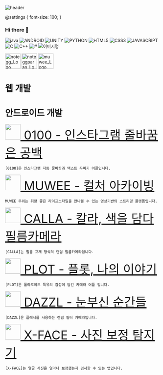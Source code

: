 ![header](https://capsule-render.vercel.app/api?color=auto&type=slice&text=Hello&desc=I'm%20SunIl&fontAlign=80&fontAlignY=30&descAlign=80&descAlignY=50&fontSize=30&rotate=5)

@settings {
  font-size: 100;
}


### Hi there 👋

<!--
**zzzwww3/zzzwww3** is a ✨ _special_ ✨ repository because its `README.md` (this file) appears on your GitHub profile.

Here are some ideas to get you started:

- 🔭 I’m currently working on ...
- 🌱 I’m currently learning ...
- 👯 I’m looking to collaborate on ...
- 🤔 I’m looking for help with ...
- 💬 Ask me about ...
- 📫 How to reach me: ...
- 😄 Pronouns: ...
- ⚡ Fun fact: ...
-->

<img alt="java" src ="https://img.shields.io/badge/JAVA-blue.svg?&style=for-the-badge&logo=java&logoColor=white"/>
<img alt="ANDROID" src ="https://img.shields.io/badge/ANDROID-3DDC84.svg?&style=for-the-badge&logo=Android Studio&logoColor=white"/>
<img alt="UNITY" src ="https://img.shields.io/badge/UNITY-white.svg?&style=for-the-badge&logo=UNITY&logoColor=black"/>
<img alt="PYTHON" src ="https://img.shields.io/badge/PYTHON-3776AB.svg?&style=for-the-badge&logo=PYTHON&logoColor=white"/>
<img alt="HTML5" src ="https://img.shields.io/badge/HTML5-E34F26.svg?&style=for-the-badge&logo=HTML5&logoColor=white"/>
<img alt="CSS3" src ="https://img.shields.io/badge/CSS3-1572B6.svg?&style=for-the-badge&logo=CSS3&logoColor=white"/>
<img alt="JAVASCRIPT" src ="https://img.shields.io/badge/JAVASCRIPT-F7DF1E.svg?&style=for-the-badge&logo=JAVASCRIPT&logoColor=white"/>
<img alt="C" src ="https://img.shields.io/badge/C-A8B9CC.svg?&style=for-the-badge&logo=C&logoColor=white"/>
<img alt="C++" src ="https://img.shields.io/badge/C++-00599C.svg?&style=for-the-badge&logo=C++&logoColor=white"/>

<img alt="#" src ="https://img.shields.io/badge/#-#.svg?&style=for-the-badge&logo=#&logoColor=#"/>

<img alt="이미지명" src ="https://img.shields.io/badge/메시지-색상코드.svg?&style=for-the-badge&logo=로고명&logoColor=로고컬러"/>

<a href="http://notegg.co.kr/" ><img src="https://www.notegg.co.kr/images/noteggicon.ico" width="50px" height="50px" title="notegg_Logo"/></a>
<a href="https://www.noteggparan.co.kr/" ><img src="https://www.noteggparan.co.kr/img/favicon.ico" width="50px" height="50px" title="noteggparan_Logo"/></a>
<a href="https://muwee.co.kr/" ><img src="./muwee.png" width="50px" height="50px" title="muwee_Logo"/></a>


# 웹 개발

# 안드로이드 개발

<span style="font-size:30pt"><a href="https://play.google.com/store/apps/details?id=com.notegg.gongbak0100" ><img src="https://play-lh.googleusercontent.com/qrB936vn-UN5BmnZNebiQAswHVvIeyvtAu8RCcYpeh2-rqRrJN4D9RGK8Y0aT628Mys=w240-h480-rw" width="50px" height="50px" title=""/> 0100 - 인스타그램 줄바꿈은 공백</a></span>

    [0100]은 인스타그램 자동 줄바꿈과 텍스트 꾸미기 어플입니다.
    


<span style="font-size:30pt"><a href="https://play.google.com/store/apps/details?id=com.notegg.meong" ><img src="https://play-lh.googleusercontent.com/4xN0kFoHG_q9-NwauHvKBOI_84nycmJtsgUVp_MAaQxxA_1qTfXOvHu-1nPI1sPrQG_j=w240-h480-rw" width="50px" height="50px" title=""/> MUWEE - 컬처 아카이빙</a></span>

    MUWEE 무위는 취향 좋은 라이프스타일을 만나볼 수 있는 영상기반의 스트리밍 플랫폼입니다.
    

<span style="font-size:30pt"><a href="https://play.google.com/store/apps/details?id=com.notegg.calla" ><img src="https://play-lh.googleusercontent.com/a0L5TYEZTea1t8DNwi1PJmw7NHsITzxANOQuAef2zxOIGpixAFCjgW9Ve9Xu8eJVLH0=w240-h480-rw" width="50px" height="50px" title=""/> CALLA - 칼라, 색을 담다 필름카메라</a></span>

    [CALLA]는 필름 교체 형식의 랜덤 필름카메라입니다.


<span style="font-size:30pt"><a href="https://play.google.com/store/apps/details?id=com.notegg.plot" ><img src="https://play-lh.googleusercontent.com/zAWkW7q5JnkjqaBt9zPf1_sFZY_qIUP3baMKGIhIpckssJBVpynIn47YTuFDcZOccxA=w240-h480-rw" width="50px" height="50px" title=""/> PLOT - 플롯, 나의 이야기</a></span>

    [PLOT]은 폴라로이드 특유의 감성이 담긴 카메라 어플 입니다.


<span style="font-size:30pt"><a href="https://play.google.com/store/apps/details?id=com.notegg.dazzl" ><img src="https://play-lh.googleusercontent.com/eKR2rSPDb8nHAFpkdcLLm85M-3dMOokEAxszqIUHgbpihSfySxYgG80bnGU99Zc2Mw=w240-h480-rw" width="50px" height="50px" title=""/> DAZZL - 눈부신 순간들</a></span>

    [DAZZL]은 플래시를 사용하는 랜덤 필터 카메라입니다.

<span style="font-size:30pt"><a href="https://play.google.com/store/apps/details?id=com.notegg.xface" ><img src="https://play-lh.googleusercontent.com/cQdClOXwZtRRHPMyFISxPG_9adSwxo0tC0GQ8m58tKlAgbUq1_HEsziV7_V12I5ZAD0=w240-h480-rw" width="50px" height="50px" title=""/> X-FACE - 사진 보정 탐지기</a></span>

    [X-FACE]는 얼굴 사진을 얼마나 보정했는지 검사할 수 있는 앱입니다.
     
 
